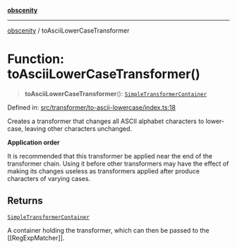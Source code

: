 [**obscenity**](../README.md)

***

[obscenity](../README.md) / toAsciiLowerCaseTransformer

# Function: toAsciiLowerCaseTransformer()

> **toAsciiLowerCaseTransformer**(): [`SimpleTransformerContainer`](../interfaces/SimpleTransformerContainer.md)

Defined in: [src/transformer/to-ascii-lowercase/index.ts:18](https://github.com/jo3-l/obscenity/blob/df55df57c9cde0cfef01d92ac049af8e5d6ff36a/src/transformer/to-ascii-lowercase/index.ts#L18)

Creates a transformer that changes all ASCII alphabet characters to
lower-case, leaving other characters unchanged.

**Application order**

It is recommended that this transformer be applied near the end of the
transformer chain. Using it before other transformers may have the effect of
making its changes useless as transformers applied after produce characters
of varying cases.

## Returns

[`SimpleTransformerContainer`](../interfaces/SimpleTransformerContainer.md)

A container holding the transformer, which can then be passed to the
[[RegExpMatcher]].
